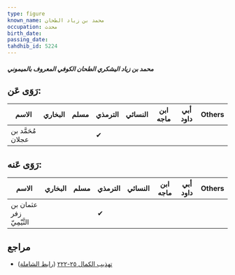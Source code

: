 ```yaml
---
type: figure
known_name: محمد بن زياد الطحان
occupation: محدث
birth_date:
passing_date:
tahdhib_id: 5224
---
```

##### محمد بن زياد اليشكري الطحان الكوفي المعروف بالميموني

## رَوَى عَن:
| الاسم             | البخاري | مسلم | الترمذي | النسائي | ابن ماجه | أبي داود | Others |
| ----------------- | ------- | ---- | ------- | ------- | -------- | -------- | ------ |
| مُحَمَّد بن عجلان |         |      | ✔       |         |          |          |        |
## رَوَى عَنه:
| الاسم                    | البخاري | مسلم | الترمذي | النسائي | ابن ماجه | أبي داود | Others |
| ------------------------ | ------- | ---- | ------- | ------- | -------- | -------- | ------ |
| عثمان بن زفر التَّيْمِيّ |         |      | ✔       |         |          |          |        |
## مراجع
- [تهذيب الكمال ٢٥-٢٢٢](obsidian://open?vault=Tahdhib-al-Kamal&file=Figures/٥٢٢٤-محمد%20بن%20زياد%20اليشكري%20الطحان%20الكوفي%20المعروف%20بالميموني) ([رابط الشاملة](https://shamela.ws/book/3722/13315))